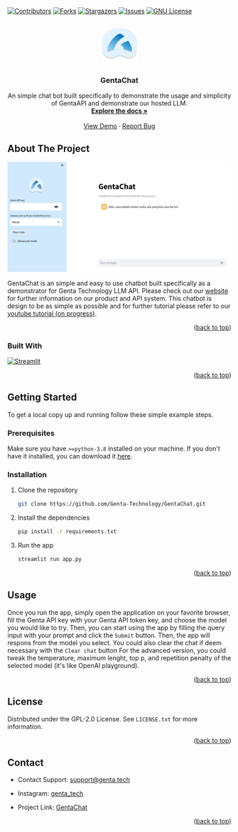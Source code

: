 <a name="readme-top"></a>

[![Contributors][contributors-shield]][contributors-url]
[![Forks][forks-shield]][forks-url]
[![Stargazers][stars-shield]][stars-url]
[![Issues][issues-shield]][issues-url]
[![GNU License][license-shield]][license-url]

<!-- PROJECT LOGO -->
<br />
<div align="center">
  <a href="https://github.com/Genta-Technology/GentaChat">
    <img src="assets/genta_logo.png" alt="Logo" width="80" height="80">
  </a>

<h3 align="center">GentaChat</h3>

<p align="center">
    An simple chat bot built specifically to demonstrate the usage and simplicity of GentaAPI and demonstrate our hosted LLM.
    <br />
    <a href="https://github.com/Genta-Technology/GentaChat"><strong>Explore the docs »</strong></a>
    <br />
    <br />
    <a href="https://gentachat.streamlit.app">View Demo</a>
    ·
    <a href="https://github.com/Genta-Technology/GentaChat/issues">Report Bug</a>
  </p>
</div>

## About The Project

[![Product Name Screen Shot][product-screenshot]](https://example.com)

GentaChat is an simple and easy to use chatbot built specifically as a demonstrator for Genta Technology LLM API. Please check out our [website](genta.tech) for further information on our product and API system. This chatbot is design to be as simple as possible and for further tutorial please refer to our [youtube tutorial (on progress)](www.youtube.com).

<p align="right">(<a href="#readme-top">back to top</a>)</p>

### Built With
[![Streamlit][Streamlit]][Streamlit-url]

<p align="right">(<a href="#readme-top">back to top</a>)</p>

## Getting Started

To get a local copy up and running follow these simple example steps.

### Prerequisites

Make sure you have `>=python-3.8` installed on your machine. If you don't have it installed, you can download it [here](https://www.python.org/downloads/).

### Installation

1. Clone the repository
   ```sh
   git clone https://github.com/Genta-Technology/GentaChat.git
   ```
2. Install the dependencies
   ```sh
   pip install -r requirements.txt
   ```
3. Run the app
   ```sh
   streamlit run app.py
   ```

<p align="right">(<a href="#readme-top">back to top</a>)</p>

<!-- USAGE EXAMPLES -->

## Usage

Once you run the app, simply open the application on your favorite browser, fill the Genta API key with your Genta API token key, and choose the model you would like to try. Then, you can start using the app by filling the query input with your prompt and click the `Submit` button. Then, the app will respons from the model you select. You could also clear the chat if deem necessary with the `Clear chat` button
For the advanced version, you could tweak the temperature, maximum lenght, top p, and repetition penalty of the selected model (it's like OpenAI playground).

<p align="right">(<a href="#readme-top">back to top</a>)</p>

<!-- ROADMAP -->


<!-- LICENSE -->

## License

Distributed under the GPL-2.0 License. See `LICENSE.txt` for more information.

<p align="right">(<a href="#readme-top">back to top</a>)</p>

<!-- CONTACT -->

## Contact
- Contact Support: [support@genta.tech](mailto:support@genta.tech)

- Instagram: [genta_tech](https://www.instagram.com/genta_tech/)

- Project Link: [GentaChat](https://github.com/Genta-Technology/GentaChat)

<p align="right">(<a href="#readme-top">back to top</a>)</p>

[contributors-shield]: https://img.shields.io/github/contributors/Genta-Technology/GentaChat.svg?style=for-the-badge
[contributors-url]: https://github.com/Genta-Technology/GentaChat/graphs/contributors
[forks-shield]: https://img.shields.io/github/forks/Genta-Technology/GentaChat.svg?style=for-the-badge
[forks-url]: https://github.com/Genta-Technology/GentaChat/network/members
[stars-shield]: https://img.shields.io/github/stars/Genta-Technology/GentaChat.svg?style=for-the-badge
[stars-url]: https://github.com/Genta-Technology/GentaChat/stargazers
[issues-shield]: https://img.shields.io/github/issues/Genta-Technology/GentaChat.svg?style=for-the-badge
[issues-url]: https://github.com/Genta-Technology/GentaChat/issues
[license-shield]: https://img.shields.io/github/license/Genta-Technology/GentaChat.svg?style=for-the-badge
[license-url]: https://github.com/Genta-Technology/GentaChat/blob/master/LICENSE.txt
[linkedin-shield]: https://img.shields.io/badge/-LinkedIn-black.svg?style=for-the-badge&logo=linkedin&colorB=555
[product-screenshot]: assets/main.jpg
[Streamlit]: https://img.shields.io/badge/Streamlit-FF4B4B?style=for-the-badge&logo=streamlit&logoColor=white
[Streamlit-url]: https://streamlit.io/